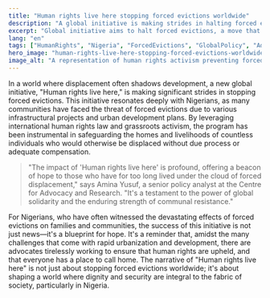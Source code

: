 ```yaml
---
title: "Human rights live here stopping forced evictions worldwide"
description: "A global initiative is making strides in halting forced evictions, bringing hope to vulnerable communities."
excerpt: "Global initiative aims to halt forced evictions, a move that resonates with Nigerians."
lang: "en"
tags: ["HumanRights", "Nigeria", "ForcedEvictions", "GlobalPolicy", "Advocacy"]
hero_image: "human-rights-live-here-stopping-forced-evictions-worldwide.png"
image_alt: "A representation of human rights activism preventing forced evictions across the globe."
---
```


In a world where displacement often shadows development, a new global initiative, "Human rights live here," is making significant strides in stopping forced evictions. This initiative resonates deeply with Nigerians, as many communities have faced the threat of forced evictions due to various infrastructural projects and urban development plans. By leveraging international human rights law and grassroots activism, the program has been instrumental in safeguarding the homes and livelihoods of countless individuals who would otherwise be displaced without due process or adequate compensation.

> "The impact of 'Human rights live here' is profound, offering a beacon of hope to those who have for too long lived under the cloud of forced displacement," says Amina Yusuf, a senior policy analyst at the Centre for Advocacy and Research. "It's a testament to the power of global solidarity and the enduring strength of communal resistance."

For Nigerians, who have often witnessed the devastating effects of forced evictions on families and communities, the success of this initiative is not just news—it's a blueprint for hope. It's a reminder that, amidst the many challenges that come with rapid urbanization and development, there are advocates tirelessly working to ensure that human rights are upheld, and that everyone has a place to call home. The narrative of "Human rights live here" is not just about stopping forced evictions worldwide; it's about shaping a world where dignity and security are integral to the fabric of society, particularly in Nigeria.